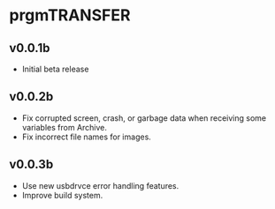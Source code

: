 # prgmTRANSFER

## v0.0.1b
- Initial beta release

## v0.0.2b
- Fix corrupted screen, crash, or garbage data when receiving some variables from Archive.
- Fix incorrect file names for images.

## v0.0.3b
- Use new usbdrvce error handling features.
- Improve build system.
